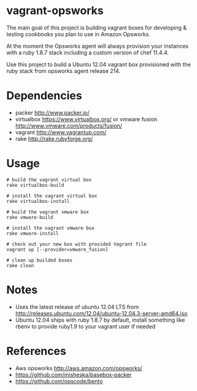 # vagrant-opsworks

The main goal of this project is building vagrant boxes for developing & testing cookbooks you plan to use in Amazon Opsworks.

At the moment the Opsworks agent will always provision your instances with a ruby 1.8.7 stack including a custom version of chef 11.4.4.

Use this project to build a Ubuntu 12.04 vagrant box provisioned with the ruby stack from opsworks agent release 214.

# Dependencies

* packer http://www.packer.io/
* virtualbox https://www.virtualbox.org/ or vmware fusion http://www.vmware.com/products/fusion/
* vagrant http://www.vagrantup.com/
* rake http://rake.rubyforge.org/

# Usage

    # build the vagrant virtual box
    rake virtualbox-build

    # install the vagrant virtual box
    rake virtualbox-install

    # build the vagrant vmware box
    rake vmware-build

    # install the vagrant vmware box
    rake vmware-install

    # check out your new box with provided Vagrant file
    vagrant up [--provider=vmware_fusion]

    # clean up builded boxes
    rake clean
# Notes

* Uses the latest release of ubuntu 12.04 LTS from http://releases.ubuntu.com/12.04/ubuntu-12.04.3-server-amd64.iso
* Ubuntu 12.04 ships with ruby 1.8.7 by default, install something like rbenv to provide ruby1.9 to your vagrant user if needed

# References
* Aws opsworks http://aws.amazon.com/opsworks/
* https://github.com/misheska/basebox-packer
* https://github.com/opscode/bento
